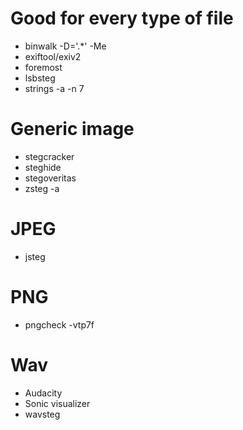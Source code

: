 # Good for every type of file
* binwalk -D='.*' -Me
* exiftool/exiv2
* foremost
* lsbsteg
* strings -a -n 7

# Generic image
* stegcracker
* steghide
* stegoveritas
* zsteg -a

# JPEG
* jsteg

# PNG
* pngcheck -vtp7f

# Wav
* Audacity
* Sonic visualizer
* wavsteg
